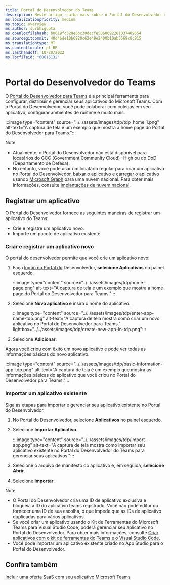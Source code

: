 ```yaml
---
title: Portal do Desenvolvedor do Teams
description: Neste artigo, saiba mais sobre o Portal do Desenvolvedor e como criar um aplicativo novo e importar um aplicativo existente no Portal do Desenvolvedor do Teams.
ms.localizationpriority: medium
ms.topic: overview
ms.author: surbhigupta
ms.openlocfilehash: b0619fc328e6bc30decfe5868692281037489654
ms.sourcegitcommit: 40d4bde10b6820c62e49e2400b10ab3569c8c815
ms.translationtype: MT
ms.contentlocale: pt-BR
ms.lasthandoff: 10/20/2022
ms.locfileid: "68615132"
---
```

# <a name="developer-portal-for-teams"></a>Portal do Desenvolvedor do Teams

O <a href="https://dev.teams.microsoft.com" target="_blank">Portal do Desenvolvedor para Teams</a> é a principal ferramenta para configurar, distribuir e gerenciar seus aplicativos do Microsoft Teams. Com o Portal do Desenvolvedor, você pode colaborar com colegas em seu aplicativo, configurar ambientes de runtime e muito mais.

:::image type="content" source="../../assets/images/tdp/tdp_home_1.png" alt-text="A captura de tela é um exemplo que mostra a home page do Portal do Desenvolvedor para Teams.":::

> [!NOTE]
>
> * Atualmente, o Portal do Desenvolvedor não está disponível para locatários do GCC (Government Community Cloud) –High ou do DoD (Departamento de Defesa).
> * No entanto, você pode usar um locatário regular para criar um aplicativo no Portal do Desenvolvedor, baixar o aplicativo e carregar o aplicativo usando [Microsoft Graph](/graph/api/teamsapp-publish?view=graph-rest-1.0&tabs=http&preserve-view=true) para uma nuvem nacional. Para obter mais informações, consulte [Implantações de nuvem nacional](/graph/deployments).

## <a name="register-an-app"></a>Registrar um aplicativo

O Portal do Desenvolvedor fornece as seguintes maneiras de registrar um aplicativo do Teams:

* Crie e registre um aplicativo novo.
* Importe um pacote de aplicativo existente.

### <a name="create-and-register-a-brand-new-app"></a>Criar e registrar um aplicativo novo

O portal do desenvolvedor permite que você crie um aplicativo novo:

1. Faça [logon no Portal do](https://dev.teams.microsoft.com) Desenvolvedor, **selecione Aplicativos** no painel esquerdo.

   :::image type="content" source="../../assets/images/tdp/home-page.png" alt-text="A captura de tela é um exemplo que mostra a home page do Portal do Desenvolvedor para Teams.":::

1. Selecione **Novo aplicativo e** insira o nome do aplicativo.

   :::image type="content" source="../../assets/images/tdp/enter-app-name-tdp.png" alt-text="A captura de tela mostra como criar um novo aplicativo no Portal do Desenvolvedor para Teams." lightbox="../../assets/images/tdp/create-new-app-in-tdp.png":::

1. Selecione **Adicionar**.

Agora você criou com êxito um novo aplicativo e pode ver todas as informações básicas do novo aplicativo.

:::image type="content" source="../../assets/images/tdp/basic-information-app-tdp.png" alt-text="A captura de tela é um exemplo que mostra as informações básicas do aplicativo que você criou no Portal do Desenvolvedor para Teams.":::

### <a name="import-an-existing-app"></a>Importar um aplicativo existente

Siga as etapas para importar e gerenciar seu aplicativo existente no Portal do Desenvolvedor.

1. No Portal do Desenvolvedor, selecione **Aplicativos** no painel esquerdo.
1. Selecione **Importar Aplicativo**.

   :::image type="content" source="../../assets/images/tdp/import-app.png" alt-text="A captura de tela mostra como importar seu aplicativo existente no Portal do Desenvolvedor do Teams para gerenciar seus aplicativos.":::

1. Selecione o arquivo de manifesto do aplicativo e, em seguida, **selecione Abrir**.
1. Selecione **Importar**.

> [!NOTE]
>
> * O Portal do Desenvolvedor cria uma ID de aplicativo exclusiva e bloqueia a ID do aplicativo teams registrado. Você não pode editar ou fornecer uma ID de sua escolha, o que impede que as IDs de aplicativo duplicadas para vários aplicativos.
> * Se você criar um aplicativo usando o Kit de Ferramentas do Microsoft Teams para Visual Studio Code, poderá gerenciar seu aplicativo no Portal do Desenvolvedor. Para obter mais informações, consulte [Criar aplicativos com o kit de ferramentas do Teams e o Visual Studio Code](~/toolkit/visual-studio-code-overview.md).
> * Você pode importar um aplicativo existente criado no App Studio para o Portal do Desenvolvedor.

## <a name="see-also"></a>Confira também

[Incluir uma oferta SaaS com seu aplicativo Microsoft Teams](~/concepts/deploy-and-publish/appsource/prepare/include-saas-offer.md)
